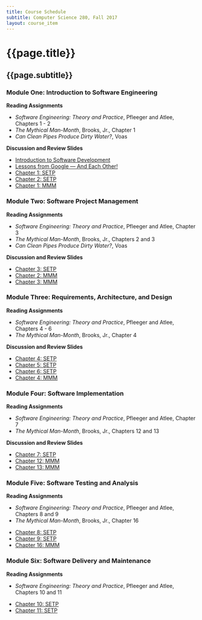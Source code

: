 ```yaml
---
title: Course Schedule
subtitle: Computer Science 280, Fall 2017
layout: course_item
---
```


# {{page.title}}
## {{page.subtitle}}

### Module One: Introduction to Software Engineering

**Reading Assignments**

- <em>Software Engineering: Theory and Practice</em>, Pfleeger and Atlee, Chapters 1 - 2
- <em>The Mythical Man-Month</em>, Brooks, Jr., Chapter 1
- <em>Can Clean Pipes Produce Dirty Water?</em>, Voas

**Discussion and Review Slides**

<ul>

<li> <a target="_blank" rel="noopener" href ="{{site.baseurl}}teaching/cs280F2017/provide/slides/cs280_introduction.html">Introduction to Software Development</a></li>
<li> <a target="_blank" rel="noopener" href ="{{site.baseurl}}teaching/cs280F2017/provide/slides/cs280_lessons_from_google.html">Lessons from Google &mdash; And Each Other!</a></li>
<li> <a target="_blank" rel="noopener" href ="{{site.baseurl}}teaching/cs280F2017/provide/slides/cs280_SETP_chapter1.html">Chapter 1: SETP</a></li>
<li> <a target="_blank" rel="noopener" href ="{{site.baseurl}}teaching/cs280F2017/provide/slides/cs280_SETP_chapter2.html">Chapter 2: SETP</a></li>
<li> <a target="_blank" rel="noopener" href ="{{site.baseurl}}teaching/cs280F2017/provide/slides/cs280_MMM_chapter1.html">Chapter 1: MMM</a></li>

</ul>

### Module Two: Software Project Management

**Reading Assignments**

- <em>Software Engineering: Theory and Practice</em>, Pfleeger and Atlee, Chapter 3
- <em>The Mythical Man-Month</em>, Brooks, Jr., Chapters 2 and 3
- <em>Can Clean Pipes Produce Dirty Water?</em>, Voas

**Discussion and Review Slides**

<ul>

<li> <a target="_blank" rel="noopener" href ="{{site.baseurl}}teaching/cs280F2017/provide/slides/cs280_SETP_chapter3.html">Chapter 3: SETP</a></li>
<li> <a target="_blank" rel="noopener" href ="{{site.baseurl}}teaching/cs280F2017/provide/slides/cs280_MMM_chapter2.html">Chapter 2: MMM</a></li>
<li> <a target="_blank" rel="noopener" href ="{{site.baseurl}}teaching/cs280F2017/provide/slides/cs280_MMM_chapter3.html">Chapter 3: MMM</a></li>

</ul>

### Module Three: Requirements, Architecture, and Design

**Reading Assignments**

- <em>Software Engineering: Theory and Practice</em>, Pfleeger and Atlee, Chapters 4 - 6
- <em>The Mythical Man-Month</em>, Brooks, Jr., Chapter 4

**Discussion and Review Slides**

<ul>

<li> <a target="_blank" rel="noopener" href ="{{site.baseurl}}teaching/cs280F2017/provide/slides/cs280_SETP_chapter4.html">Chapter 4: SETP</a></li>
<li> <a target="_blank" rel="noopener" href ="{{site.baseurl}}teaching/cs280F2017/provide/slides/cs280_SETP_chapter5.html">Chapter 5: SETP</a></li>
<li> <a target="_blank" rel="noopener" href ="{{site.baseurl}}teaching/cs280F2017/provide/slides/cs280_SETP_chapter6.html">Chapter 6: SETP</a></li>
<li> <a target="_blank" rel="noopener" href ="{{site.baseurl}}teaching/cs280F2017/provide/slides/cs280_MMM_chapter4.html">Chapter 4: MMM</a></li>

</ul>

### Module Four: Software Implementation

**Reading Assignments**

- <em>Software Engineering: Theory and Practice</em>, Pfleeger and Atlee, Chapter 7
- <em>The Mythical Man-Month</em>, Brooks, Jr., Chapters 12 and 13

**Discussion and Review Slides**

<ul>

<li> <a target="_blank" rel="noopener" href ="{{site.baseurl}}teaching/cs280F2017/provide/slides/cs280_SETP_chapter7.html">Chapter 7: SETP</a></li>
<li> <a target="_blank" rel="noopener" href ="{{site.baseurl}}teaching/cs280F2017/provide/slides/cs280_MMM_chapter12.html">Chapter 12: MMM</a></li>
<li> <a target="_blank" rel="noopener" href ="{{site.baseurl}}teaching/cs280F2017/provide/slides/cs280_MMM_chapter13.html">Chapter 13: MMM</a></li>

</ul>

### Module Five: Software Testing and Analysis

**Reading Assignments**

- <em>Software Engineering: Theory and Practice</em>, Pfleeger and Atlee, Chapters 8 and 9
- <em>The Mythical Man-Month</em>, Brooks, Jr., Chapter 16

<ul>

<li> <a target="_blank" rel="noopener" href ="{{site.baseurl}}teaching/cs280F2017/provide/slides/cs280_SETP_chapter8.html">Chapter 8: SETP</a></li>
<li> <a target="_blank" rel="noopener" href ="{{site.baseurl}}teaching/cs280F2017/provide/slides/cs280_SETP_chapter9.html">Chapter 9: SETP</a></li>
<li> <a target="_blank" rel="noopener" href ="{{site.baseurl}}teaching/cs280F2017/provide/slides/cs280_MMM_chapter16.html">Chapter 16: MMM</a></li>

</ul>

### Module Six: Software Delivery and Maintenance

**Reading Assignments**

- <em>Software Engineering: Theory and Practice</em>, Pfleeger and Atlee, Chapters 10 and 11

<ul>

<li> <a target="_blank" rel="noopener" href ="{{site.baseurl}}teaching/cs280F2017/provide/slides/cs280_SETP_chapter10.html">Chapter 10: SETP</a></li>
<li> <a target="_blank" rel="noopener" href ="{{site.baseurl}}teaching/cs280F2017/provide/slides/cs280_SETP_chapter11.html">Chapter 11: SETP</a></li>

</ul>
